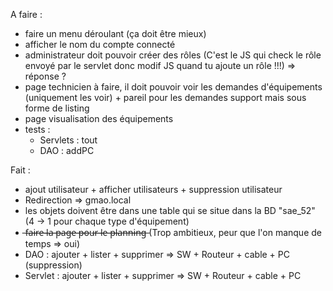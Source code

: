 A faire :
- faire un menu déroulant (ça doit être mieux)
- afficher le nom du compte connecté
- administrateur doit pouvoir créer des rôles (C'est le JS qui check le rôle envoyé par le servlet donc modif JS quand tu ajoute un rôle !!!)
    => réponse ?
- page technicien à faire, il doit pouvoir voir les demandes d'équipements (uniquement les voir) + pareil pour les demandes support mais sous forme de listing
- page visualisation des équipements
- tests :
    - Servlets : tout
    - DAO : addPC
    

Fait :
- ajout utilisateur + afficher utilisateurs + suppression utilisateur
- Redirection => gmao.local
- les objets doivent être dans une table qui se situe dans la BD "sae_52" (4 -> 1 pour chaque type d'équipement)
-  ̶f̶a̶i̶r̶e̶ ̶l̶a̶ ̶p̶a̶g̶e̶ ̶p̶o̶u̶r̶ ̶l̶e̶ ̶p̶l̶a̶n̶n̶i̶n̶g̶   (Trop ambitieux, peur que l'on manque de temps => oui)
- DAO : ajouter + lister + supprimer => SW + Routeur + cable + PC (suppression)
- Servlet : ajouter + lister + supprimer => SW + Routeur + cable + PC
